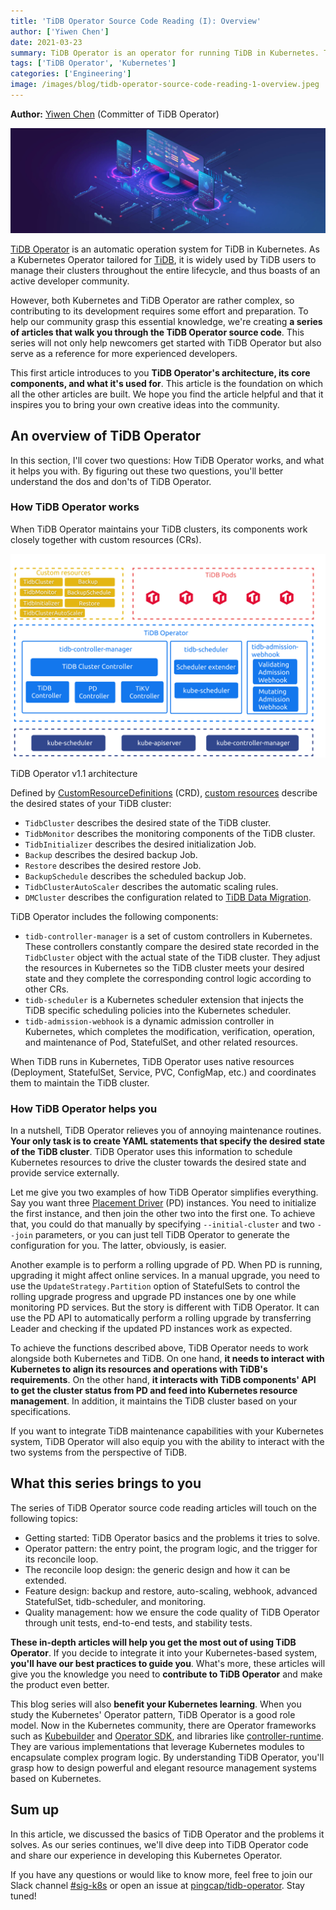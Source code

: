 ```yaml
---
title: 'TiDB Operator Source Code Reading (I): Overview'
author: ['Yiwen Chen']
date: 2021-03-23
summary: TiDB Operator is an operator for running TiDB in Kubernetes. This article will introduce its architecture and what value it brings to you.
tags: ['TiDB Operator', 'Kubernetes']
categories: ['Engineering']
image: /images/blog/tidb-operator-source-code-reading-1-overview.jpeg
---
```


**Author:** [Yiwen Chen](https://github.com/handlerww) (Committer of TiDB Operator)

![Kubernetes Operator for TiDB](media/tidb-operator-source-code-reading-1-overview.jpeg)

[TiDB Operator](https://docs.pingcap.com/tidb-in-kubernetes/stable) is an automatic operation system for TiDB in Kubernetes. As a Kubernetes Operator tailored for [TiDB](https://docs.pingcap.com/tidb/stable), it is widely used by TiDB users to manage their clusters throughout the entire lifecycle, and thus boasts of an active developer community.

However, both Kubernetes and TiDB Operator are rather complex, so contributing to its development requires some effort and preparation. To help our community grasp this essential knowledge, we're creating **a series of articles that walk you through the TiDB Operator source code**. This series will not only help newcomers get started with TiDB Operator but also serve as a reference for more experienced developers.

This first article introduces to you **TiDB Operator's architecture, its core components, and what it's used for**. This article is the foundation on which all the other articles are built. We hope you find the article helpful and that it inspires you to bring your own creative ideas into the community.

## An overview of TiDB Operator

In this section, I'll cover two questions: How TiDB Operator works, and what it helps you with. By figuring out these two questions, you'll better understand the dos and don'ts of TiDB Operator.

### How TiDB Operator works

When TiDB Operator maintains your TiDB clusters, its components work closely together with custom resources (CRs).

![TiDB Operator v1.1 architecture](media/tidb-operator-source-code-reading-architecture.png)
<div class="caption-center">TiDB Operator v1.1 architecture</div>

Defined by [CustomResourceDefinitions](https://kubernetes.io/docs/concepts/extend-kubernetes/api-extension/custom-resources/#customresourcedefinitions) (CRD), [custom resources](https://kubernetes.io/docs/concepts/extend-kubernetes/api-extension/custom-resources/#custom-resources) describe the desired states of your TiDB cluster:

* `TidbCluster` describes the desired state of the TiDB cluster.
* `TidbMonitor` describes the monitoring components of the TiDB cluster.
* `TidbInitializer` describes the desired initialization Job.
* `Backup` describes the desired backup Job.
* `Restore` describes the desired restore Job.
* `BackupSchedule` describes the scheduled backup Job.
* `TidbClusterAutoScaler` describes the automatic scaling rules.
* `DMCluster` describes the configuration related to [TiDB Data Migration](https://docs.pingcap.com/tidb-data-migration/stable).

TiDB Operator includes the following components:

* `tidb-controller-manager` is a set of custom controllers in Kubernetes. These controllers constantly compare the desired state recorded in the `TidbCluster` object with the actual state of the TiDB cluster. They adjust the resources in Kubernetes so the TiDB cluster meets your desired state and they complete the corresponding control logic according to other CRs.
* `tidb-scheduler` is a Kubernetes scheduler extension that injects the TiDB specific scheduling policies into the Kubernetes scheduler.
* `tidb-admission-webhook` is a dynamic admission controller in Kubernetes, which completes the modification, verification, operation, and maintenance of Pod, StatefulSet, and other related resources.

When TiDB runs in Kubernetes, TiDB Operator uses native resources (Deployment, StatefulSet, Service, PVC, ConfigMap, etc.) and coordinates them to maintain the TiDB cluster.

### How TiDB Operator helps you

In a nutshell, TiDB Operator relieves you of annoying maintenance routines. **Your only task is to create YAML statements that specify the desired state of the TiDB cluster**. TiDB Operator uses this information to schedule Kubernetes resources to drive the cluster towards the desired state and provide service externally.

Let me give you two examples of how TiDB Operator simplifies everything. Say you want three [Placement Driver](https://docs.pingcap.com/tidb/stable/tidb-architecture#placement-driver-pd-server) (PD) instances. You need to initialize the first instance, and then join the other two into the first one. To achieve that, you could do that manually by specifying  `--initial-cluster` and two  `--join` parameters, or you can just tell TiDB Operator to generate the configuration for you. The latter, obviously, is easier.

Another example is to perform a rolling upgrade of PD. When PD is running, upgrading it might affect online services. In a manual upgrade, you need to use the `UpdateStrategy.Partition` option of StatefulSets to control the rolling upgrade progress and upgrade PD instances one by one while monitoring PD services. But the story is different with TiDB Operator. It can use the PD API to automatically perform a rolling upgrade by transferring Leader and checking if the updated PD instances work as expected.

To achieve the functions described above, TiDB Operator needs to work alongside both Kubernetes and TiDB. On one hand, **it needs to interact with Kubernetes to align its resources and operations with TiDB's requirements**. On the other hand, **it interacts with TiDB components' API to get the cluster status from PD and feed into Kubernetes resource management**. In addition, it maintains the TiDB cluster based on your specifications.

If you want to integrate TiDB maintenance capabilities with your Kubernetes system, TiDB Operator will also equip you with the ability to interact with the two systems from the perspective of TiDB.

## What this series brings to you

The series of TiDB Operator source code reading articles will touch on the following topics:

* Getting started: TiDB Operator basics and the problems it tries to solve.
* Operator pattern: the entry point, the program logic, and the trigger for its reconcile loop.
* The reconcile loop design: the generic design and how it can be extended.
* Feature design: backup and restore, auto-scaling, webhook, advanced StatefulSet, tidb-scheduler, and monitoring.
* Quality management: how we ensure the code quality of TiDB Operator through unit tests, end-to-end tests, and stability tests.

**These in-depth articles will help you get the most out of using TiDB Operator**. If you decide to integrate it into your Kubernetes-based system, **you'll have our best practices to guide you**. What's more, these articles will give you the knowledge you need to **contribute to TiDB Operator** and make the product even better.

This blog series will also **benefit your Kubernetes learning**. When you study the Kubernetes' Operator pattern, TiDB Operator is a good role model. Now in the Kubernetes community, there are Operator frameworks such as [Kubebuilder](https://github.com/kubernetes-sigs/kubebuilder) and [Operator SDK](https://github.com/operator-framework/operator-sdk), and libraries like [controller-runtime](https://github.com/kubernetes-sigs/controller-runtime). They are various implementations that leverage Kubernetes modules to encapsulate complex program logic. By understanding TiDB Operator, you'll grasp how to design powerful and elegant resource management systems based on Kubernetes.

## Sum up

In this article, we discussed the basics of TiDB Operator and the problems it solves. As our series continues, we'll dive deep into TiDB Operator code and share our experience in developing this Kubernetes Operator.

If you have any questions or would like to know more, feel free to join our Slack channel [#sig-k8s](https://slack.tidb.io/invite?team=tidb-community&channel=sig-k8s&ref=pingcap-blog) or open an issue at [pingcap/tidb-operator](https://github.com/pingcap/tidb-operator). Stay tuned!
